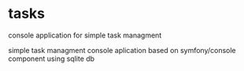 # tasks
console application for simple task managment

simple task managment console aplication
based on symfony/console component
using sqlite db